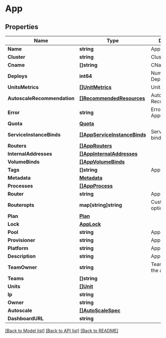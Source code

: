 # App

## Properties
Name | Type | Description | Notes
------------ | ------------- | ------------- | -------------
**Name** | **string** | App name. | 
**Cluster** | **string** | Cluster name | [optional] 
**Cname** | **[]string** | CNames of App | [optional] 
**Deploys** | **int64** | Number of Deploys | [optional] 
**UnitsMetrics** | [**[]UnitMetrics**](UnitMetrics.md) | Unit metrics. | [optional] 
**AutoscaleRecommendation** | [**[]RecommendedResources**](RecommendedResources.md) | Autoscale Recommendations | [optional] 
**Error** | **string** | Errors during AppGet | [optional] 
**Quota** | [**Quota**](Quota.md) |  | [optional] 
**ServiceInstanceBinds** | [**[]AppServiceInstanceBinds**](App_serviceInstanceBinds.md) | Service instance binds on the app | [optional] 
**Routers** | [**[]AppRouters**](App_routers.md) |  | [optional] 
**InternalAddresses** | [**[]AppInternalAddresses**](App_internalAddresses.md) |  | [optional] 
**VolumeBinds** | [**[]AppVolumeBinds**](App_volumeBinds.md) |  | [optional] 
**Tags** | **[]string** | App tags. | [optional] 
**Metadata** | [**Metadata**](Metadata.md) |  | [optional] 
**Processes** | [**[]AppProcess**](AppProcess.md) |  | [optional] 
**Router** | **string** | App router. | [optional] 
**Routeropts** | **map[string]string** | Custom router options. | [optional] 
**Plan** | [**Plan**](Plan.md) |  | [optional] 
**Lock** | [**AppLock**](AppLock.md) |  | [optional] 
**Pool** | **string** | App pool. | [optional] 
**Provisioner** | **string** | App provisioner. | [optional] 
**Platform** | **string** | App platform. | [optional] 
**Description** | **string** | App description. | [optional] 
**TeamOwner** | **string** | Team that owns the app. | [optional] 
**Teams** | **[]string** |  | [optional] 
**Units** | [**[]Unit**](Unit.md) |  | [optional] 
**Ip** | **string** |  | [optional] 
**Owner** | **string** |  | [optional] 
**Autoscale** | [**[]AutoScaleSpec**](AutoScaleSpec.md) |  | [optional] 
**DashboardURL** | **string** |  | [optional] 

[[Back to Model list]](../README.md#documentation-for-models) [[Back to API list]](../README.md#documentation-for-api-endpoints) [[Back to README]](../README.md)


